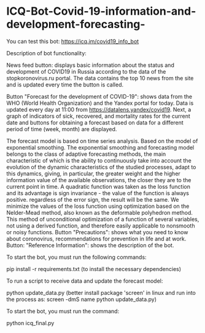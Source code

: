 # ICQ-Bot-Covid-19-information-and-development-forecasting-

You can test this bot:
https://icq.im/covid19_info_bot

Description of bot functionality:
    
News feed button: displays basic information about the status and development of COVID19 in Russia according to the data of the stopkoronovirus.ru portal.
The data contains the top 10 news from the site and is updated every time the button is called.

Button "Forecast for the development of COVID-19": shows data from the WHO (World Health Organization) and the Yandex portal for today.
Data is updated every day at 11:00 from https://datalens.yandex/covid19.
Next, a graph of indicators of sick, recovered, and mortality rates for the current date and buttons for obtaining a forecast based on data for a different period of time (week, month) are displayed.

The forecast model is based on time series analysis. Based on the model of exponential smoothing.
The exponential smoothing and forecasting model belongs to the class of adaptive forecasting methods,
the main characteristic of which is the ability to continuously take into account the evolution of the dynamic characteristics of the studied processes,
adapt to this dynamics, giving, in particular, the greater weight and the higher information value of the available observations,
the closer they are to the current point in time.
A quadratic function was taken as the loss function and its advantage is sign invariance - the value of the function is always positive. regardless of the error sign, the result will be the same.
We minimize the values of the loss function using optimization based on the Nelder-Mead method,
also known as the deformable polyhedron method. This method of unconditional optimization of a function of several variables,
not using a derived function, and therefore easily applicable to nonsmooth or noisy functions.
Button "Precautions": shows what you need to know about coronovirus, recommendations for prevention in life and at work.
Button: "Reference Information": shows the description of the bot.

To start the bot, you must run the following commands:

pip install -r requirements.txt (to install the necessary dependencies)

To run a script to receive data and update the forecast model:

python update_data.py (better install package 'screen' in linux and run into the process as: screen -dmS name python update_data.py)

To start the bot, you must run the command:

python icq_final.py
